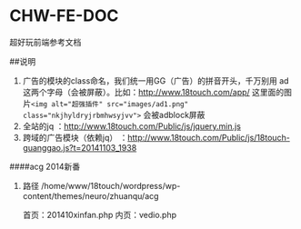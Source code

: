 CHW-FE-DOC
==========

超好玩前端参考文档


##说明

1. 广告的模块的class命名，我们统一用GG（广告）的拼音开头，千万别用 ad 这两个字母（会被屏蔽）。比如：http://www.18touch.com/app/ 这里面的图片`<img alt="超强插件" src="images/ad1.png" class="nkjhyldryjrbmhwsyjvv">` 会被adblock屏蔽
1. 全站的jq ：http://www.18touch.com/Public/js/jquery.min.js
2. 跨域的广告模块（依赖jq） ：http://www.18touch.com/Public/js/18touch-guanggao.js?t=20141103_1938

####acg 2014新番
1. 路径 /home/www/18touch/wordpress/wp-content/themes/neuro/zhuanqu/acg
    
    首页：201410xinfan.php
    内页：vedio.php
